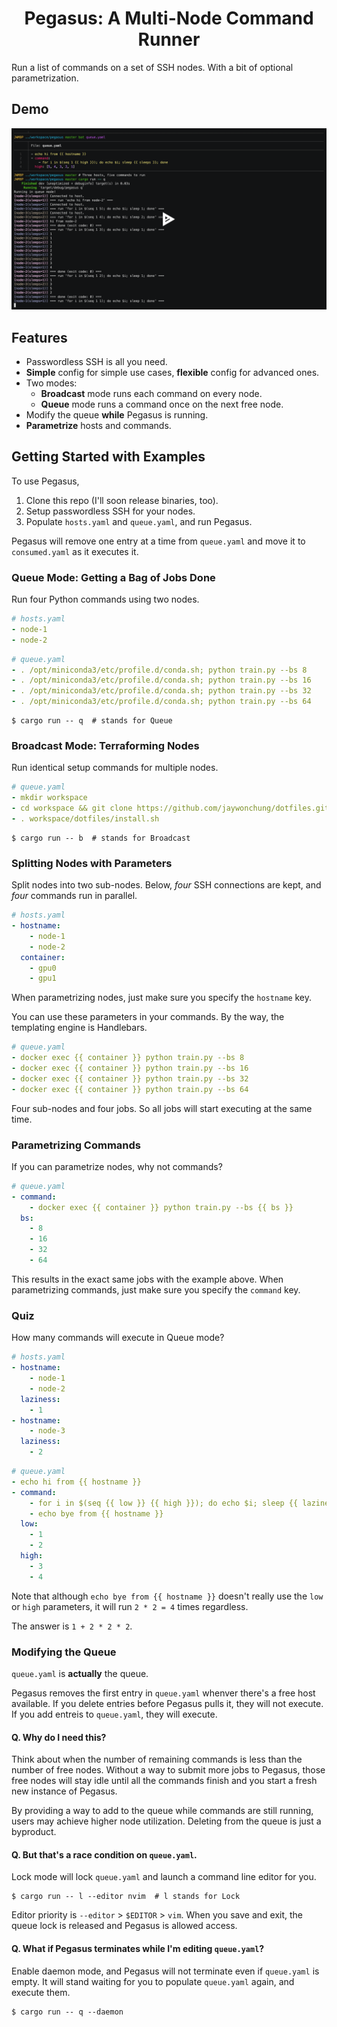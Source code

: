 <div align="center">
<h1>Pegasus: A Multi-Node Command Runner</h1>
</div>

Run a list of commands on a set of SSH nodes. With a bit of optional parametrization.

## Demo

[![asciicast](demo.png)](https://asciinema.org/a/T907oftlXQP0QWqLnF43IkCjo)

## Features

- Passwordless SSH is all you need.
- **Simple** config for simple use cases, **flexible** config for advanced ones.
- Two modes:
  - **Broadcast** mode runs each command on every node.
  - **Queue** mode runs a command once on the next free node.
- Modify the queue **while** Pegasus is running.
- **Parametrize** hosts and commands.

## Getting Started with Examples

To use Pegasus,

1. Clone this repo (I'll soon release binaries, too).
2. Setup passwordless SSH for your nodes.
3. Populate `hosts.yaml` and `queue.yaml`, and run Pegasus.

Pegasus will remove one entry at a time from `queue.yaml` and move it to `consumed.yaml` as it executes it.

### Queue Mode: Getting a Bag of Jobs Done

Run four Python commands using two nodes.

```yaml
# hosts.yaml
- node-1
- node-2
```

```yaml
# queue.yaml
- . /opt/miniconda3/etc/profile.d/conda.sh; python train.py --bs 8
- . /opt/miniconda3/etc/profile.d/conda.sh; python train.py --bs 16
- . /opt/miniconda3/etc/profile.d/conda.sh; python train.py --bs 32
- . /opt/miniconda3/etc/profile.d/conda.sh; python train.py --bs 64
```

```console
$ cargo run -- q  # stands for Queue
```

### Broadcast Mode: Terraforming Nodes

Run identical setup commands for multiple nodes.

```yaml
# queue.yaml
- mkdir workspace
- cd workspace && git clone https://github.com/jaywonchung/dotfiles.git
- . workspace/dotfiles/install.sh
```

```console
$ cargo run -- b  # stands for Broadcast
```

### Splitting Nodes with Parameters

Split nodes into two sub-nodes. Below, *four* SSH connections are kept, and *four* commands run in parallel.

```yaml
# hosts.yaml
- hostname:
    - node-1
    - node-2
  container:
    - gpu0
    - gpu1
```

When parametrizing nodes, just make sure you specify the `hostname` key.

You can use these parameters in your commands. By the way, the templating engine is Handlebars.

```yaml
# queue.yaml
- docker exec {{ container }} python train.py --bs 8
- docker exec {{ container }} python train.py --bs 16
- docker exec {{ container }} python train.py --bs 32
- docker exec {{ container }} python train.py --bs 64
```

Four sub-nodes and four jobs. So all jobs will start executing at the same time.

### Parametrizing Commands

If you can parametrize nodes, why not commands?

```yaml
# queue.yaml
- command:
    - docker exec {{ container }} python train.py --bs {{ bs }}
  bs:
    - 8
    - 16
    - 32
    - 64
```

This results in the exact same jobs with the example above.
When parametrizing commands, just make sure you specify the `command` key.

### Quiz

How many commands will execute in Queue mode?

```yaml
# hosts.yaml
- hostname:
    - node-1
    - node-2
  laziness:
    - 1
- hostname:
    - node-3
  laziness:
    - 2
```

```yaml
# queue.yaml
- echo hi from {{ hostname }}
- command:
    - for i in $(seq {{ low }} {{ high }}); do echo $i; sleep {{ laziness }}; done
    - echo bye from {{ hostname }}
  low:
    - 1
    - 2
  high:
    - 3
    - 4
```

Note that although `echo bye from {{ hostname }}` doesn't really use the `low` or `high` parameters, it will run `2 * 2 = 4` times regardless.

The answer is `1 + 2 * 2 * 2`.

### Modifying the Queue

`queue.yaml` is **actually** the queue.

Pegasus removes the first entry in `queue.yaml` whenver there's a free host available.
If you delete entries before Pegasus pulls it, they will not execute.
If you add entreis to `queue.yaml`, they will execute.

#### Q. Why do I need this?

Think about when the number of remaining commands is less than the number of free nodes. Without a way to submit more jobs to Pegasus, those free nodes will stay idle until all the commands finish and you start a fresh new instance of Pegasus.

By providing a way to add to the queue while commands are still running, users may achieve higher node utilization. Deleting from the queue is just a byproduct.

#### Q. But that's a race condition on `queue.yaml`.

Lock mode will lock `queue.yaml` and launch a command line editor for you.

```console
$ cargo run -- l --editor nvim  # l stands for Lock
```

Editor priority is `--editor` > `$EDITOR` > `vim`.
When you save and exit, the queue lock is released and Pegasus is allowed access.

#### Q. What if Pegasus terminates while I'm editing `queue.yaml`?

Enable daemon mode, and Pegasus will not terminate even if `queue.yaml` is empty. It will stand waiting for you to populate `queue.yaml` again, and execute them.

```console
$ cargo run -- q --daemon
```

